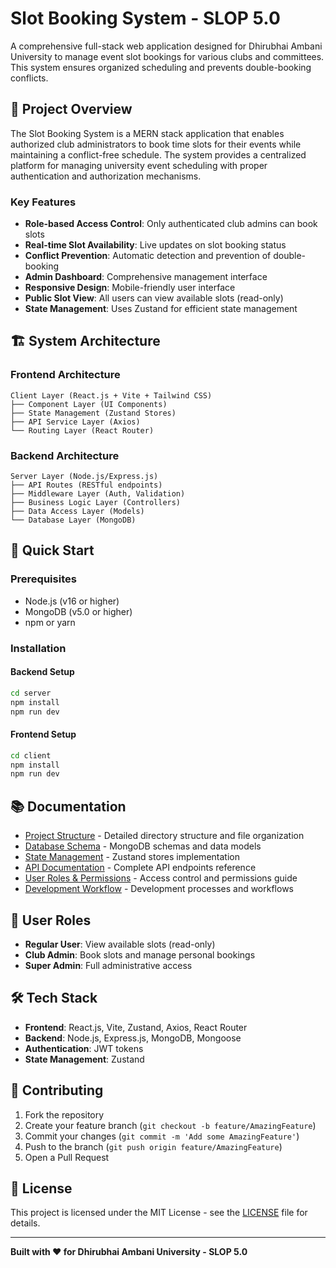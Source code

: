 # Slot Booking System - SLOP 5.0

A comprehensive full-stack web application designed for Dhirubhai Ambani University to manage event slot bookings for various clubs and committees. This system ensures organized scheduling and prevents double-booking conflicts.

## 🚀 Project Overview

The Slot Booking System is a MERN stack application that enables authorized club administrators to book time slots for their events while maintaining a conflict-free schedule. The system provides a centralized platform for managing university event scheduling with proper authentication and authorization mechanisms.

### Key Features
- **Role-based Access Control**: Only authenticated club admins can book slots
- **Real-time Slot Availability**: Live updates on slot booking status
- **Conflict Prevention**: Automatic detection and prevention of double-booking
- **Admin Dashboard**: Comprehensive management interface
- **Responsive Design**: Mobile-friendly user interface
- **Public Slot View**: All users can view available slots (read-only)
- **State Management**: Uses Zustand for efficient state management

## 🏗️ System Architecture

### Frontend Architecture
```
Client Layer (React.js + Vite + Tailwind CSS)
├── Component Layer (UI Components)
├── State Management (Zustand Stores)
├── API Service Layer (Axios)
└── Routing Layer (React Router)
```

### Backend Architecture
```
Server Layer (Node.js/Express.js)
├── API Routes (RESTful endpoints)
├── Middleware Layer (Auth, Validation)
├── Business Logic Layer (Controllers)
├── Data Access Layer (Models)
└── Database Layer (MongoDB)
```

## 🚀 Quick Start

### Prerequisites
- Node.js (v16 or higher)
- MongoDB (v5.0 or higher)
- npm or yarn

### Installation

#### Backend Setup
```bash
cd server
npm install
npm run dev
```

#### Frontend Setup
```bash
cd client
npm install
npm run dev
```

## 📚 Documentation

- [Project Structure](./docs/PROJECT_STRUCTURE.md) - Detailed directory structure and file organization
- [Database Schema](./docs/DATABASE_SCHEMA.md) - MongoDB schemas and data models
- [State Management](./docs/STATE_MANAGEMENT.md) - Zustand stores implementation
- [API Documentation](./docs/API_DOCUMENTATION.md) - Complete API endpoints reference
- [User Roles & Permissions](./docs/USER_ROLES.md) - Access control and permissions guide
- [Development Workflow](./docs/DEVELOPMENT_WORKFLOW.md) - Development processes and workflows

## 👥 User Roles

- **Regular User**: View available slots (read-only)
- **Club Admin**: Book slots and manage personal bookings  
- **Super Admin**: Full administrative access

## 🛠️ Tech Stack

- **Frontend**: React.js, Vite, Zustand, Axios, React Router
- **Backend**: Node.js, Express.js, MongoDB, Mongoose
- **Authentication**: JWT tokens
- **State Management**: Zustand

## 🤝 Contributing

1. Fork the repository
2. Create your feature branch (`git checkout -b feature/AmazingFeature`)
3. Commit your changes (`git commit -m 'Add some AmazingFeature'`)
4. Push to the branch (`git push origin feature/AmazingFeature`)
5. Open a Pull Request

## 📄 License

This project is licensed under the MIT License - see the [LICENSE](LICENSE) file for details.

---

**Built with ❤️ for Dhirubhai Ambani University - SLOP 5.0**
